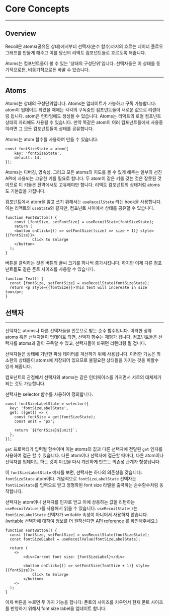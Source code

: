 # Core Concepts

---

## Overview

Recoil은 atoms(공유된 상태)에서부터 선택자(순수 함수)까지의 흐르는 데이터 플로우 그래프를 만들게 해주고 이를 당신의 리액트 컴포넌트들로 흐르도록 해줍니다.

Atoms는 컴포넌트들이 볼 수 있는 '상태의 구성단위'입니다. 선택자들은 이 상태를 동기적으로든, 비동기적으로든 바꿀 수 있습니다.

---

## Atoms

Atoms는 상태의 구성단위입니다. Atoms는 업데이트가 가능하고 구독 가능합니다: atom이 업데이트 되었을 때에는 각각의 구독중인 컴포넌트들이 새로운 값으로 리렌더링 됩니다. atom은 런타임에도 생성될 수 있습니다. Atoms는 리액트의 로컬 컴포넌트 상태의 자리에도 사용될 수 있습니다. 만약 똑같은 atom이 여러 컴포넌트들에서 사용중이라면 그 모든 컴포넌트들이 상태를 공유합니다.

Atoms는 atom 함수를 사용하여 만들 수 있습니다.

```react
const fontSizeState = atom({
	key: 'fontSizeState',
	default: 14,
});
```

Atoms는 디버깅, 영속성, 그리고 모든 atoms의 지도를 볼 수 있게 해주는 일부의 선진 API에 사용되는 고유한 키를 필요로 합니다. 두 atom이 같은 키를 갖는 것은 잘못된 것이므로 이 키들은 전역에서도 고유해야만 합니다. 리액트 컴포넌트의 상태처럼 atoms도 기본값을 가집니다.

컴포넌트에서 atom을 읽고 쓰기 위해서는 `useRecoilState` 라는 hook을 사용합니다. 이는 리액트의 `useState`와 같지만, 컴포넌트 사이에서 상태를 공유할 수 있습니다.

```React
function FontButtom() {
	const [fontSize, setFontSize] = useRecoilState(fontSizeState);
	return (
  	<button onClick={() => setFontSize((size) => size + 1)} style={{fontSize}}>
			Click to Enlarge
    </button>
  );
}
```

버튼을 클릭하는 것은 버튼의 글씨 크기를 하나씩 증가시킵니다. 하지만 이제 다른 컴포넌트들도 같은 폰트 사이즈를 사용할 수 있습니다.

```react
function Text() {
  const [fontSize, setFontSize] = useRecoilState(fontSizeState);
  return <p style={{fontSize}}>This text will incereate in size too</p>;
}
```

## 선택자

---

선택자는 atoms나 다른 선택자들을 인풋으로 받는 순수 함수입니다. 이러한 상류 atoms 혹은 선택자들이 업데이트 되면, 선택자 함수는 재평가 됩니다. 컴포넌트들은 선택자를 atoms과 같이 구독할 수 있고, 선택자들이 바뀌면 리렌더링 될 겁니다.

선택자들은 상태에 기반한 파생 데이터를 계산하기 위해 사용됩니다. 이러한 기능은 최소한의 상태들이 atoms에 저장되어 있으므로 불필요한 상태들을 가지는 것을 피할수 있게 해줍니다.

컴포넌트의 관점에서 선택자와 atoms는 같은 인터페이스를 가지면서 서로의 대체제가 되는 것도 가능합니다.

선택자는 selector 함수를 사용하여 정의합니다.

```react
const fontSizeLabelState = selector({
  key: 'fontSizeLabelState',
  get: ({get}) => {
    const fontSize = get(fontSizeState);
    const unit = 'px';
    
    return `${fontSize}${unit}`;
  },
});
```

`get` 프로퍼티가 입력될 함수이며 이는 atoms의 값과 다른 선택자에 전달된 `get` 인자를 사용하여 접근 할 수 있습니다. 다른 atom이나 선택자에 접근할 때마다, 다른 atom이나 선택자를 업데이트 하는 것이 이것을 다시 계산하게 만드는 의존성 관계가 형성됩니다.

이 `fontSizeLabelState` 예시를 보면, 선택자는 하나의 의존성을 갖습니다: `fontSizeState` atom이다. 개념적으로 `fontSizeLabelState` 선택자는 `fontSizeState`를 입력으로 받고 정형화된 font size 라벨을 출력하는 순수함수처럼 동작합니다.

선택자는 atom이나 선택자를 인자로 받고 이에 상응하는 값을 리턴하는 `useRecoilValue()`를 사용해서 읽을 수 있습니다. `useRecoilState()`는 `fontSizeLabelState` 선택자가 writable 속성이 아니어서 사용하지 않습니다. (writable 선택자에 대하여 정보를 더 원하신다면 [API reference](https://recoiljs.org/docs/api-reference/core/selector) 를 확인해주세요.)

``````react
function FontButton() {
  const [fontSize, setFontSize] = useRecoilState(fontSizeState);
  const fontSizeBLabel = useRecoilValue(fontSizeLabelState);
  
  return (
  	<>
    	<div>Current font size: {fontSizeLabel}</div>
    
   		<button onClick={() => setFontSize(fontSize + 1)} style= {{fontSize}}>
    		Click to Enlarge
    	</button>
    <>
  );
}
``````

이제 버튼을 누르면 두 가지 기능을 합니다: 폰트의 사이즈를 키우면서 현재 폰트 사이즈를 반영하기 위해서 font size label을 업데이트 합니다.